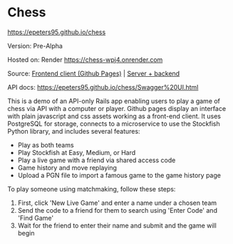 # Chess

https://epeters95.github.io/chess


Version: Pre-Alpha

Hosted on: Render https://chess-wpj4.onrender.com

Source: [Frontend client (Github Pages)](https://github.com/epeters95/chess/tree/gh-pages) | [Server + backend](https://github.com/epeters95/chess/tree/master)

API docs: https://epeters95.github.io/chess/Swagger%20UI.html

This is a demo of an API-only Rails app enabling users to play a game of chess via API with a computer or player. Github pages display an interface with plain javascript and css assets working as a front-end client.   It uses PostgreSQL for storage, connects to a microservice to use the Stockfish Python library, and includes several features:
- Play as both teams
- Play Stockfish at Easy, Medium, or Hard
- Play a live game with a friend via shared access code
- Game history and move replaying
- Upload a PGN file to import a famous game to the game history page

To play someone using matchmaking, follow these steps:

1. First, click 'New Live Game' and enter a name under a chosen team
2. Send the code to a friend for them to search using 'Enter Code' and 'Find Game'
3. Wait for the friend to enter their name and submit and the game will begin
